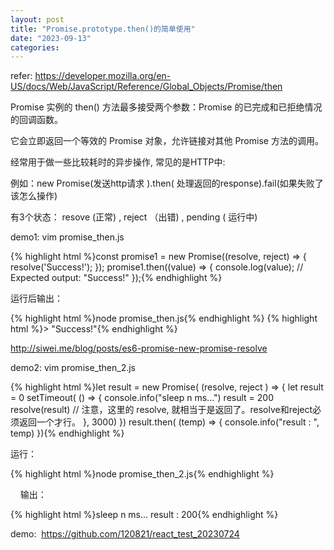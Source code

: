```yaml
---
layout: post
title: "Promise.prototype.then()的简单使用"
date: "2023-09-13"
categories: 
---
```

<p>refer: <a href="https://developer.mozilla.org/en-US/docs/Web/JavaScript/Reference/Global_Objects/Promise/then">https://developer.mozilla.org/en-US/docs/Web/JavaScript/Reference/Global_Objects/Promise/then</a></p>
<p>Promise 实例的 then() 方法最多接受两个参数：Promise 的已完成和已拒绝情况的回调函数。</p>
<p>它会立即返回一个等效的 Promise 对象，允许链接对其他 Promise 方法的调用。</p>
<p>经常用于做一些比较耗时的异步操作, 常见的是HTTP中:</p>
<p>例如：new Promise(发送http请求 ).then( 处理返回的response).fail(如果失败了该怎么操作)</p>
<p>有3个状态： resove (正常) , reject （出错) , pending ( 运行中)</p>
<p>demo1: vim promise_then.js</p>
{% highlight html %}const promise1 = new Promise((resolve, reject) =&gt; {
resolve(&#39;Success!&#39;);
});
promise1.then((value) =&gt; {
console.log(value);
// Expected output: &quot;Success!&quot;
});{% endhighlight %}
<p>运行后输出：</p>
{% highlight html %}node promise_then.js{% endhighlight %}
{% highlight html %}&gt; &quot;Success!&quot;{% endhighlight %}
<p><a href="http://siwei.me/blog/posts/es6-promise-new-promise-resolve">http://siwei.me/blog/posts/es6-promise-new-promise-resolve</a></p>
<p>demo2: vim promise_then_2.js</p>
{% highlight html %}let result = new Promise( (resolve, reject ) =&gt; {
let result = 0
setTimeout( () =&gt; {
console.info(&quot;sleep n ms...&quot;)
result = 200
resolve(result)   // 注意，这里的 resolve, 就相当于是返回了。resolve和reject必须返回一个才行。
}, 3000)
})
result.then( (temp) =&gt; {
console.info(&quot;result : &quot;, temp)
}){% endhighlight %}
<p>运行：</p>
{% highlight html %}node promise_then_2.js{% endhighlight %}
<p>&nbsp;&nbsp;&nbsp; 输出：</p>
{% highlight html %}sleep n ms...
result :  200{% endhighlight %}
<p>demo:&nbsp; <a href="https://github.com/120821/react_test_20230724">https://github.com/120821/react_test_20230724</a></p>
